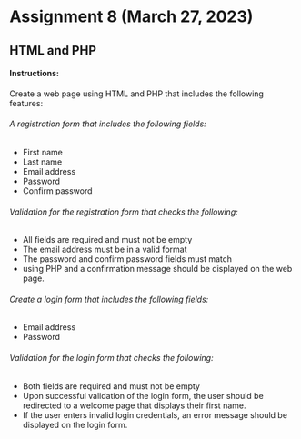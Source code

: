 # Assignment 8 (March 27, 2023)  

## HTML and PHP  


#### Instructions:

Create a web page using HTML and PHP that includes the following features:


###### A registration form that includes the following fields:

- First name  
- Last name  
- Email address  
- Password  
- Confirm password  

###### Validation for the registration form that checks the following:

- All fields are required and must not be empty  
- The email address must be in a valid format  
- The password and confirm password fields must match  
- using PHP and a confirmation message should be displayed on the web page.  

 
###### Create a login form that includes the following fields:

- Email address  
- Password  

###### Validation for the login form that checks the following:

- Both fields are required and must not be empty  
- Upon successful validation of the login form, the user should be redirected to a welcome page that displays their first name.  
- If the user enters invalid login credentials, an error message should be displayed on the login form.  
